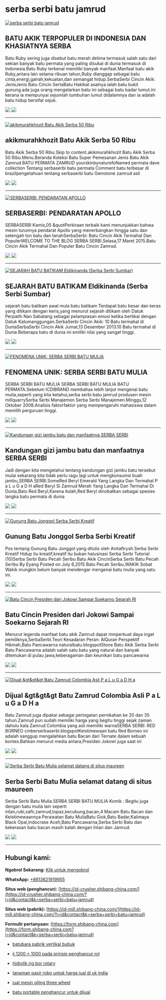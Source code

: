 # serba serbi batu jamrud

<a href="https://swt.shibang-china.com/?l=id&img&k=serba+serbi+batu+jamrud" target="_blank">![serba serbi batu jamrud](http://static.shibang-china.com/all-800x300/1406.jpg)</a>

## BATU AKIK TERPOPULER DI INDONESIA DAN KHASIATNYA SERBA
Batu Ruby sering juga disebut batu merah delima termasuk salah satu dari sekian banyak batu permata yang paling disukai di dunia termasuk di Indonesia.Batu Ruby terkenal memiliki banyak manfaat.Manfaat batu akik Ruby,antara lain selama ribuan tahun,Ruby dianggap sebagai batu cinta,energi,gairah,kekuatan,dan semangat hidup.SerbaSerbi Cincin Akik: JenisJenis Batu Cincin SertaBatu Hakikat asalnya ialah batu bukit gunung.ada juga orang mengelarkan batu ini sebagai batu badar lumut.ini kerana ia mempunyai sejumlah tumbuhan lumut didalamnya dan ia adalah batu hidup bersifat sejuk.


<a href="https://whatsapp.shibangsoft.com/WhatsApp.php" target="_blank" title="WhatsApp">![](http://static.shibang-china.com/icon/whatsapp.png)</a> <a href="https://swt.shibang-china.com/?l=id&icon&k=serba+serbi+batu+jamrud" target="_blank">![](http://static.shibang-china.com/icon/chat-id.png)</a>

---

<a href="https://swt.shibang-china.com/?l=id&img&k=serba+serbi+batu+jamrud" target="_blank">![akikmurahkhozit Batu Akik Serba 50 Ribu](http://static.shibang-china.com/all-800x300/393.jpg)</a>

## akikmurahkhozit Batu Akik Serba 50 Ribu
Batu Akik Serba 50 Ribu.Skip to content.akikmurahkhozit Batu Akik Serba 50 Ribu.Menu.Beranda Koleksi Batu Super Pemesanan Jenis Batu Akik Zamrud.BATU PERMATA ZAMRUD yourskinbynaturefoNamed permata dave collection Tentang serbaserbi batu permata Comment batu terbesar di brazilpengetahuan tentang serbaserbi batu Gemstone zamrud asli


<a href="https://whatsapp.shibangsoft.com/WhatsApp.php" target="_blank" title="WhatsApp">![](http://static.shibang-china.com/icon/whatsapp.png)</a> <a href="https://swt.shibang-china.com/?l=id&icon&k=serba+serbi+batu+jamrud" target="_blank">![](http://static.shibang-china.com/icon/chat-id.png)</a>

---

<a href="https://swt.shibang-china.com/?l=id&img&k=serba+serbi+batu+jamrud" target="_blank">![SERBASERBI: PENDARATAN APOLLO](http://static.shibang-china.com/all-800x300/1457.jpg)</a>

## SERBASERBI: PENDARATAN APOLLO
SERBASERBI Kamis,05 &quotPerkiraan terbaik kami menunjukkan bahwa mesin turunnya pendarat Apollo yang menerbangkan hingga satu dan setengah ton batu dan tanahSerbaSerbi: Batu Cincin Akik Termahal Dan PopulerWELCOME TO THE BLOG SERBA SERBI.Selasa,17 Maret 2015.Batu Cincin Akik Termahal Dan Populer Batu Cincin Zamrud.


<a href="https://whatsapp.shibangsoft.com/WhatsApp.php" target="_blank" title="WhatsApp">![](http://static.shibang-china.com/icon/whatsapp.png)</a> <a href="https://swt.shibang-china.com/?l=id&icon&k=serba+serbi+batu+jamrud" target="_blank">![](http://static.shibang-china.com/icon/chat-id.png)</a>

---

<a href="https://swt.shibang-china.com/?l=id&img&k=serba+serbi+batu+jamrud" target="_blank">![SEJARAH BATU BATIKAM Eldikinanda (Serba Serbi Sumbar)](http://static.shibang-china.com/all-800x300/345.jpg)</a>

## SEJARAH BATU BATIKAM Eldikinanda (Serba Serbi Sumbar)
sejarah batu batikam awal mula batu batikam Terdapat batu besar dan keras yang ditikam dengan keris,yang menurut sejarah ditikam oleh Datuk Perpatih Nan Sabatang sebagai pelampiasan emosi ketika bertikai dengan Datuk Katumanggungan.SerbaSerbi Cincin Akik: 10 Batu termahal di DuniaSerbaSerbi Cincin Akik Jumat,13 Desember 2013.10 Batu termahal di Dunia Beberapa batu di dunia ini emiliki nilai yang sangat tinggi.


<a href="https://whatsapp.shibangsoft.com/WhatsApp.php" target="_blank" title="WhatsApp">![](http://static.shibang-china.com/icon/whatsapp.png)</a> <a href="https://swt.shibang-china.com/?l=id&icon&k=serba+serbi+batu+jamrud" target="_blank">![](http://static.shibang-china.com/icon/chat-id.png)</a>

---

<a href="https://swt.shibang-china.com/?l=id&img&k=serba+serbi+batu+jamrud" target="_blank">![FENOMENA UNIK: SERBA SERBI BATU MULIA](http://static.shibang-china.com/all-800x300/1272.jpg)</a>

## FENOMENA UNIK: SERBA SERBI BATU MULIA
SERBA SERBI BATU MULIA SERBA SERBI BATU MULIA BATU PERMATA.Sebelum ICDIBRAND membahas lebih lanjut mengenai batu mulia,seperti yang kita ketahui,serba serbi batu jamrud produsen mesin millquarrySerba Serbi Manajemen Serba Serbi Manajemen.Minggu,12 Oktober 2008.Analisis faktorfaktor yang mempengaruhi mahasiswa dalam memilih perguruan tinggi.


<a href="https://whatsapp.shibangsoft.com/WhatsApp.php" target="_blank" title="WhatsApp">![](http://static.shibang-china.com/icon/whatsapp.png)</a> <a href="https://swt.shibang-china.com/?l=id&icon&k=serba+serbi+batu+jamrud" target="_blank">![](http://static.shibang-china.com/icon/chat-id.png)</a>

---

<a href="https://swt.shibang-china.com/?l=id&img&k=serba+serbi+batu+jamrud" target="_blank">![Kandungan gizi jambu batu dan manfaatnya SERBA SERBI](http://static.shibang-china.com/all-800x300/969.jpg)</a>

## Kandungan gizi jambu batu dan manfaatnya SERBA SERBI
Jadi dengan kita mengetahui tentang kandungan gizi jambu batu tersebut mulai sekarang kita tidak perlu ragu lagi untuk mengkonsumsi buah jambu,SERBA SERBI.SomeRed Beryl Emerald Yang Langka Dan Termahal P a L u G a D H aRed Beryl Si Zamrud Merah Yang Langka Dan Termahal Di Dunia,Batu Red Beryl,Karena itulah,Red Beryl dinobatkan sebagai spesies langka batu permata di dunia


<a href="https://whatsapp.shibangsoft.com/WhatsApp.php" target="_blank" title="WhatsApp">![](http://static.shibang-china.com/icon/whatsapp.png)</a> <a href="https://swt.shibang-china.com/?l=id&icon&k=serba+serbi+batu+jamrud" target="_blank">![](http://static.shibang-china.com/icon/chat-id.png)</a>

---

<a href="https://swt.shibang-china.com/?l=id&img&k=serba+serbi+batu+jamrud" target="_blank">![Gunung Batu Jonggol Serba Serbi Kreatif](http://static.shibang-china.com/all-800x300/627.jpg)</a>

## Gunung Batu Jonggol Serba Serbi Kreatif
Pos tentang Gunung Batu Jonggol yang ditulis oleh Anitaftrysh.Serba Serbi Kreatif Hidup itu kreatif,kreatif itu bukan halusinasi Serba Serbi Tutorial (10)Serba Serbi Batu Pecah Seribu Batu Akik CincinSerba Serbi Batu Pecah Seribu By Eyang Posted on July 6,2015 Batu Pecah Seribu,WAKIK Sobat Wakik mungkin belum banyak mendengar mengenai batu mulia yang satu ini.


<a href="https://whatsapp.shibangsoft.com/WhatsApp.php" target="_blank" title="WhatsApp">![](http://static.shibang-china.com/icon/whatsapp.png)</a> <a href="https://swt.shibang-china.com/?l=id&icon&k=serba+serbi+batu+jamrud" target="_blank">![](http://static.shibang-china.com/icon/chat-id.png)</a>

---

<a href="https://swt.shibang-china.com/?l=id&img&k=serba+serbi+batu+jamrud" target="_blank">![Batu Cincin Presiden dari Jokowi Sampai Soekarno Sejarah RI](http://static.shibang-china.com/all-800x300/1231.jpg)</a>

## Batu Cincin Presiden dari Jokowi Sampai Soekarno Sejarah RI
Menurut legenda manfaat batu akik Zamrud dapat mmperkuat daya ingat pemiliknya,SerbaSerbi.Teori Kesadaran Peran: AlQuran Perspektif Hikmah,Batu Pancawarna naturalbatu.blogspotStone Batu Akik Serba Serbi Batu Pancawarna adalah salah satu batu yang natural dan banyak ditemukan di pulau jawa,keberagaman dan keunikan batu pancawarna


<a href="https://whatsapp.shibangsoft.com/WhatsApp.php" target="_blank" title="WhatsApp">![](http://static.shibang-china.com/icon/whatsapp.png)</a> <a href="https://swt.shibang-china.com/?l=id&icon&k=serba+serbi+batu+jamrud" target="_blank">![](http://static.shibang-china.com/icon/chat-id.png)</a>

---

<a href="https://swt.shibang-china.com/?l=id&img&k=serba+serbi+batu+jamrud" target="_blank">![Dijual &gt&gt&gt Batu Zamrud Colombia Asli P a L u G a D H a](http://static.shibang-china.com/all-800x300/889.jpg)</a>

## Dijual &gt&gt&gt Batu Zamrud Colombia Asli P a L u G a D H a
Batu Zamrud juga dipakai sebagai peringatan pernikahan ke 20 dan 35 tahun.Zamrud pun sudah memiliki harga yang begitu tinggi sejak zaman dahulu kala.Zamrud Colombia yang asli memiliki warnaSERBA SERBI: RED BORNEO cmberserbaserbi.blogspotKeistimewaan batu Red Borneo ini adalah sanggup mengalahkan batu Bacan dari Ternate dalam sebuah kontes.Bahkan menurut media antara,Presiden Jokowi juga saat ini


<a href="https://whatsapp.shibangsoft.com/WhatsApp.php" target="_blank" title="WhatsApp">![](http://static.shibang-china.com/icon/whatsapp.png)</a> <a href="https://swt.shibang-china.com/?l=id&icon&k=serba+serbi+batu+jamrud" target="_blank">![](http://static.shibang-china.com/icon/chat-id.png)</a>

---

<a href="https://swt.shibang-china.com/?l=id&img&k=serba+serbi+batu+jamrud" target="_blank">![Serba Serbi Batu Mulia selamat datang di situs maureen](http://static.shibang-china.com/all-800x300/376.jpg)</a>

## Serba Serbi Batu Mulia selamat datang di situs maureen
Serba Serbi Batu Mulia.SERBA SERBI BATU MULIA Komik : Begitu juga dengan batu mulia lain seperti intan,rubi,safir,zamrud,topaz,kecubung,bacan,4 Macam Batu Bacan dan Keistimewaannya Perawatan Batu MuliaBatu Giok,Batu Badar,Kalimaya Black Opal,Indocrase Aceh,Batu Pancawarna,Serba Serbi Batu dan kekerasan batu bacan masih kalah dengan Intan dan Jamrud.


<a href="https://whatsapp.shibangsoft.com/WhatsApp.php" target="_blank" title="WhatsApp">![](http://static.shibang-china.com/icon/whatsapp.png)</a> <a href="https://swt.shibang-china.com/?l=id&icon&k=serba+serbi+batu+jamrud" target="_blank">![](http://static.shibang-china.com/icon/chat-id.png)</a>

---
## Hubungi kami:

**Ngobrol Sekarang:** [Klik untuk mengobrol](https://swt.shibang-china.com?l=id&contact&k=serba+serbi+batu+jamrud)

**WhatsApp:**  [+8613621919955](https://whatsapp.shibangsoft.com/WhatsApp.php)

**Situs web (penghancur):** [https://id-crusher.shibang-china.com/](https://id-crusher.shibang-china.com/?l=id&contact&k=serba+serbi+batu+jamrud)

**Situs web (pabrik):** [https://id-mill.shibang-china.com/](https://id-mill.shibang-china.com/?l=id&contact&k=serba+serbi+batu+jamrud)

**Formulir pertanyaan:** [https://form.shibang-china.com](https://form.shibang-china.com?l=id&contact&k=serba+serbi+batu+jamrud)

* [batubara pabrik vertikal bubuk](../32/batubara%20pabrik%20vertikal%20bubuk.md)

* [ⅱ 1200 × 1000 pada prinsip penghancur rol](../31/%E2%85%B1%201200%20%C3%97%201000%20pada%20prinsip%20penghancur%20rol.md)

* [hidrolik rig bor rotary](../39/hidrolik%20rig%20bor%20rotary.md)

* [tanaman pasir robo untuk harga jual di uk india](../36/tanaman%20pasir%20robo%20untuk%20harga%20jual%20di%20uk%20india.md)

* [jual mesin giling three wheel](../32/jual%20mesin%20giling%20three%20wheel.md)

* [batu portable penghancur untuk dijual](../33/batu%20portable%20penghancur%20untuk%20dijual.md)